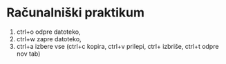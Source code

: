 # Računalniški praktikum
1. ctrl+o odpre datoteko,
2. ctrl+w zapre datoteko,
3. ctrl+a izbere vse
(ctrl+c kopira,
ctrl+v prilepi,
ctrl+ izbriše,
ctrl+t odpre nov tab)
